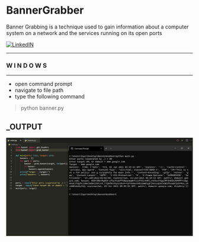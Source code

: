 # BannerGrabber

   Banner Grabbing is a technique used to gain information about a computer system on a network and the services running on its open ports

[![LinkedIN](https://img.shields.io/badge/LinkedIn-0077B5?style=for-the-badge&logo=linkedin&logoColor=white)](https://www.linkedin.com/in/jadhusan24/)

-----------------------------------
###    W I N D O W S
-----------------------------------
- open command prompt
- navigate to  file path
- type the following command
>python banner.py <br/>

## _OUTPUT

![Screenshot](./output.JPG)
